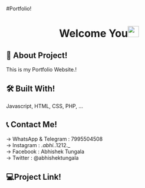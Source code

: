 #Portfolio!
<h1 align="center">Welcome You<img src="https://raw.githubusercontent.com/MartinHeinz/MartinHeinz/master/wave.gif" width="30px"></h1>






## 🚀 About Project!
This is my Portfolio Website.! 


## 🛠 Built With!
Javascript, HTML, CSS, PHP, ...


## 📞 Contact Me!
→ WhatsApp & Telegram : 7995504508  
→ Instagram : _.abhi._.1212._  
→ Facebook : Abhishek Tungala  
→ Twitter : @abhishektungala


## 💻Project Link!

